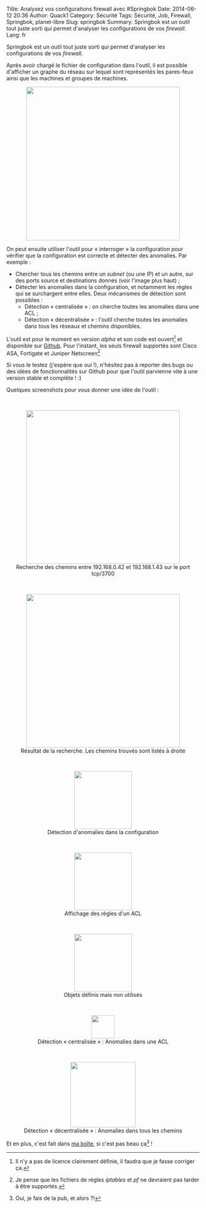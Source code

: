 Title: Analysez vos configurations firewall avec #Springbok
Date: 2014-06-12 20:36
Author: Quack1
Category: Sécurité
Tags: Sécurité, Job, Firewall, Springbok, planet-libre
Slug: springbok
Summary: Springbok est un outil tout juste sorti qui permet d'analyser les configurations de vos _firewall_.
Lang: fr

Springbok est un outil tout juste sorti qui permet d'analyser les configurations de vos _firewall_.

Après avoir chargé le fichier de configuration dans l'outil, il est possible d'afficher un graphe du réseau sur lequel sont représentés les pares-feux ainsi que les machines et groupes de machines.

<div align=center><a href="/upload/springbok_query_path.png"><img src="/upload/springbok_query_path.png" align="center" height="400" /></a></div>

On peut ensuite utiliser l'outil pour « interroger » la configuration pour vérifier que la configuration est correcte et détecter des anomalies. Par exemple :

- Chercher tous les chemins entre un _subnet_ (ou une IP) et un autre, sur des ports source et destinations donnés (voir l'image plus haut) ;
- Détecter les anomalies dans la configuration, et notamment les règles qui se surchargent entre elles. Deux mécanismes de détection sont possibles : 
  - Détection « centralisée » : on cherche toutes les anomalies dans une ACL ;
  - Détection « décentralisée » : l'outil cherche toutes les anomalies dans tous les réseaux et chemins disponibles.

L'outil est pour le moment en version _alpha_ et son code est ouvert[^1] et disponible sur [Github](https://github.com/conix-security/springbok). Pour l'instant, les seuls firewall supportés sont Cisco ASA, Fortigate et Juniper Netscreen[^2]

Si vous le testez (j'espère que oui !), n'hésitez pas à reporter des bugs ou des idées de fonctionnalités sur Github pour que l'outil parvienne vite à une version stable et complète ! :)

Quelques screenshots pour vous donner une idée de l'outil :

&nbsp;

<div align=center><a href="/upload/springbok_result_query_path1.png"><img src="/upload/springbok_result_query_path1.png" align="center" height="400" /></a><br/>Recherche des chemins entre 192.168.0.42 et 192.168.1.43 sur le port tcp/3700</div>

&nbsp;

<div align=center><a href="/upload/springbok_result_query_path2.png"><img src="/upload/springbok_result_query_path2.png" align="center" height="400" /></a><br/>Résultat de la recherche. Les chemins trouvés sont listés à droite</div>

&nbsp;

<div align=center><a href="/upload/springbok_detection_intra_fw.png"><img src="/upload/springbok_detection_intra_fw.png" align="center" height="150" /></a><br/>Détection d'anomalies dans la configuration</div>

&nbsp;

<div align=center><a href="/upload/springbok_result_acl.png"><img src="/upload/springbok_result_acl.png" align="center" height="150" /></a><br/>Affichage des règles d'un ACL</div>

&nbsp;

<div align=center><a href="/upload/springbok_result_conf_error.png"><img src="/upload/springbok_result_conf_error.png" align="center" height="150" /></a><br/>Objets définis mais non utilisés</div>

&nbsp;

<div align=center><a href="/upload/springbok_result_inter_detect.png"><img src="/upload/springbok_result_inter_detect.png" align="center" height="60" /></a><br/>Détection « centralisée » : Anomalies dans une ACL</div>

&nbsp;

<div align=center><a href="/upload/springbok_result_intra_detect.png"><img src="/upload/springbok_result_intra_detect.png" align="center" height="170" /></a><br/>Détection « décentralisée » : Anomalies dans tous les chemins</div>

Et en plus, c'est fait dans [ma boîte](http://blog.conixsecurity.fr), si c'est pas beau ça[^3] !

[^1]: Il n'y a pas de licence clairement définie, il faudra que je fasse corriger ça.
[^2]: Je pense que les fichiers de règles _iptables_ et _pf_ ne devraient pas tarder à être supportés.
[^3]: Oui, je fais de la pub, et alors ?!

